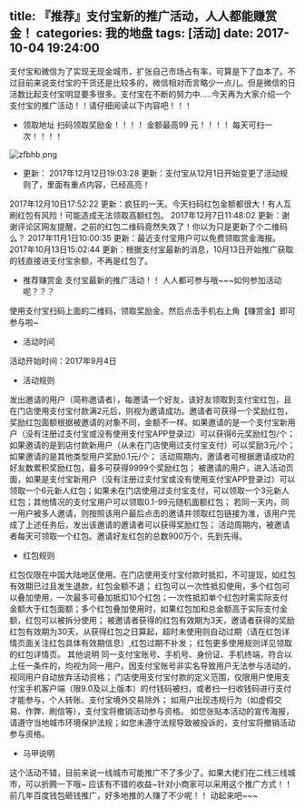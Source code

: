 title: 『推荐』支付宝新的推广活动，人人都能赚赏金！
categories: 我的地盘
tags: [活动]
date: 2017-10-04 19:24:00
---
支付宝和微信为了实现无现金城市，扩张自己市场占有率，可算是下了血本了。不过目前来说支付宝的干货还是比较多的，微信相对而言略少一点儿。但是微信的日活数比起支付宝明显要多很多。支付宝在不断的努力中…..今天再为大家介绍一个支付宝的推广活动！！请仔细阅读以下内容吧！！！
<ul>
 	<li>领取地址
扫码领取奖励金！！！！ 金额最高99 元！！！！ 每天可扫一次！！！！</li>
</ul>
<img src="https://cdn.uu126.cn/usr/uploads/2018/01/1561919340.png" alt="zfbhb.png" title="zfbhb.png">
<ul>
 	<li>更新：
2017年12月12日19:03:28 更新：支付宝从12月1日开始变更了活动规则了，里面有重点内容，已经高亮！</li>
</ul>
2017年12月10日17:52:22 更新：疯狂的一天。今天扫码红包金额都很大！有人互刷红包有风险！可能造成无法领取高额红包。
2017年12月7日11:48:02 更新：谢谢评论区网友提醒，之前的红包二维码竟然失效了！你以为只是更新了个二维码么？
2017年11月1日10:00:35 更新：最近支付宝用户可以免费领取赏金海报。
2017年10月13日15:02:44 更新：根据支付宝最新的消息，10月13日开始推广获取的钱直接进支付宝余额，不再是红包了。
<ul>
 	<li>推荐赚赏金
支付宝最新的推广活动！！ 人人都可参与哦~~~如何参加活动呢？？？</li>
</ul>
使用支付宝扫码上面的二维码，领取奖励金。然后点击手机右上角【赚赏金】即可参与啦~

<img src="https://cdn.uu126.cn/image/5/c4/81b476a41a18521d1f5c2437d1874.jpg#mirages-width=532&amp;mirages-height=841&amp;mirages-cdn-type=1" alt="" title="">

<img src="https://cdn.uu126.cn/image/b/31/51653b3af6499a9886364ca3c0761.jpg#mirages-width=533&amp;mirages-height=846&amp;mirages-cdn-type=1" alt="" title="">
<ul>
 	<li>活动时间</li>
</ul>
活动开始时间：2017年9月4日
<ul>
 	<li>活动规则</li>
</ul>
发出邀请的用户（简称邀请者），每邀请一个好友，该好友领取到支付宝红包，且在门店使用支付宝付款满2元后，则视为邀请成功。邀请者可获得一个奖励红包，奖励红包面额根据被邀请的对象不同，金额不一样。如果邀请的是一个支付宝新用户（没有注册过支付宝或没有使用支付宝APP登录过）可以获得6元奖励红包/个；如果邀请的是到店付款新用户（从未在门店使用过支付宝支付）可以奖励3元/个；如果邀请的是其他类型用户奖励0.1元/个；
活动周期内，邀请者可根据邀请成功的好友数累积奖励红包，最多可获得9999个奖励红包；
被邀请的用户，进入活动页面，如果是支付宝新用户（没有注册过支付宝或没有使用支付宝APP登录过）可以领取一个6元新人红包；如果未在门店使用过支付宝支付，可以领取一个3元新人红包；其他情况的支付宝用户可以领取0.1-99元随机面额红包；
若同一天内，同一用户被多人邀请，则按照该用户最后点击的邀请并领取红包链接为准，该用户完成了上述任务后，发出该邀请的邀请者可以获得奖励红包；
活动周期内，被邀请者每天可领取一个红包。邀请好友红包的总数900万个，先到先得。
<ul>
 	<li>红包规则</li>
</ul>
红包仅限在中国大陆地区使用。在门店使用支付宝付款时抵扣，不可提现，如红包有效期已过且发生退款，红包金额不退；
红包可以一次性抵扣使用，多个红包可以叠加使用，一次最多可叠加抵扣10个红包；一次性抵扣单个红包时需实际支付金额大于红包面额；多个红包叠加使用时，如果红包加和总金额高于实际支付金额，红包可以被拆分使用；
被邀请者获得的红包有效期为3天，邀请者获得的奖励红包有效期为30天，从获得红包之日算起，超时未使用则自动过期（请在红包详情页面关注红包具体有效期信息）,红包过期不补发；
红包更多使用规则详见领取的红包详情页。
其他说明
同一支付宝账号、手机号、身份证、手机终端，符合以上任一条件的，均视为同一用户。因支付宝账号非实名导致用户无法参与活动的，视同用户自动放弃活动资格；
门店使用支付宝付款的定义范围，仅限用户使用支付宝手机客户端（限9.0及以上版本）的付钱码被扫，或者扫一扫收钱码进行支付才能参与，个人转账、支付宝境外交易除外；
如用户出现违规行为（如虚假交易、作弊、刷信等），支付宝将撤销活动参与资格。
如您张贴本活动的宣传海报，请遵守当地城市环境保护法规；如您未遵守法规导致被投诉的，支付宝将撤销活动参与资格。
<ul>
 	<li>马甲说明</li>
</ul>
这个活动不错，目前来说一线城市可能推广不了多少了。如果大佬们在二线三线城市，可以折腾一下哦~ 应该有不错的收益~针对小商家可以采用这个推广方式！！前几年百度钱包砸钱推广，好多地推的人赚了不少呢！！ 动起来吧~~~